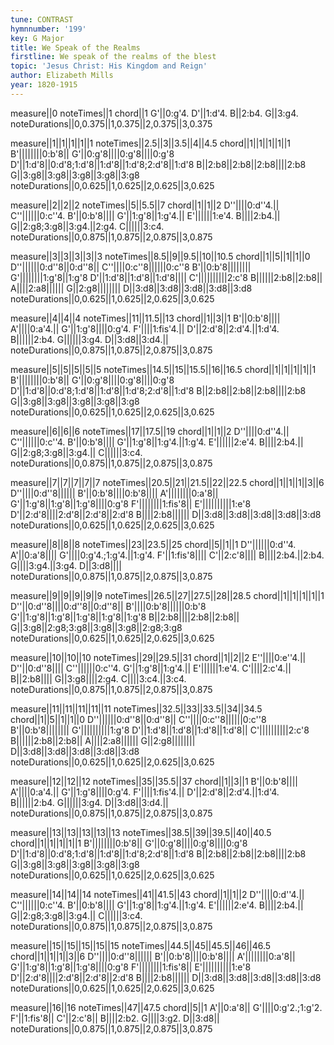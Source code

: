 ```yaml
---
tune: CONTRAST
hymnnumber: '199'
key: G Major
title: We Speak of the Realms
firstline: We speak of the realms of the blest
topic: 'Jesus Christ: His Kingdom and Reign'
author: Elizabeth Mills
year: 1820-1915
---
```

measure||0
noteTimes||1
chord||1
G'||0:g'4.
D'||1:d'4.
B||2:b4.
G||3:g4.
noteDurations||0,0.375||1,0.375||2,0.375||3,0.375

measure||1||1||1||1||1
noteTimes||2.5||3||3.5||4||4.5
chord||1||1||1||1||1
B'||||||||0:b'8||
G'||0:g'8||||0:g'8||||0:g'8
D'||1:d'8||0:d'8;1:d'8||1:d'8||1:d'8;2:d'8||1:d'8
B||2:b8||2:b8||2:b8||||2:b8
G||3:g8||3:g8||3:g8||3:g8||3:g8
noteDurations||0,0.625||1,0.625||2,0.625||3,0.625

measure||2||2||2
noteTimes||5||5.5||7
chord||1||1||2
D''||||0:d''4.||
C''||||||0:c''4.
B'||0:b'8||||
G'||1:g'8||1:g'4.||
E'||||||1:e'4.
B||||2:b4.||
G||2:g8;3:g8||3:g4.||2:g4.
C||||||3:c4.
noteDurations||0,0.875||1,0.875||2,0.875||3,0.875

measure||3||3||3||3||3
noteTimes||8.5||9||9.5||10||10.5
chord||1||5||1||1||0
D''||||||0:d''8||0:d''8||
C''||||0:c''8||||||0:c''8
B'||0:b'8||||||||
G'||||||||1:g'8||1:g'8
D'||1:d'8||1:d'8||1:d'8||||
C'||||||||||2:c'8
B||||||2:b8||2:b8||
A||||2:a8||||||
G||2:g8||||||||
D||3:d8||3:d8||3:d8||3:d8||3:d8
noteDurations||0,0.625||1,0.625||2,0.625||3,0.625

measure||4||4||4
noteTimes||11||11.5||13
chord||1||3||1
B'||0:b'8||||
A'||||0:a'4.||
G'||1:g'8||||0:g'4.
F'||||1:fis'4.||
D'||2:d'8||2:d'4.||1:d'4.
B||||||2:b4.
G||||||3:g4.
D||3:d8||3:d4.||
noteDurations||0,0.875||1,0.875||2,0.875||3,0.875

measure||5||5||5||5||5
noteTimes||14.5||15||15.5||16||16.5
chord||1||1||1||1||1
B'||||||||0:b'8||
G'||0:g'8||||0:g'8||||0:g'8
D'||1:d'8||0:d'8;1:d'8||1:d'8||1:d'8;2:d'8||1:d'8
B||2:b8||2:b8||2:b8||||2:b8
G||3:g8||3:g8||3:g8||3:g8||3:g8
noteDurations||0,0.625||1,0.625||2,0.625||3,0.625

measure||6||6||6
noteTimes||17||17.5||19
chord||1||1||2
D''||||0:d''4.||
C''||||||0:c''4.
B'||0:b'8||||
G'||1:g'8||1:g'4.||1:g'4.
E'||||||2:e'4.
B||||2:b4.||
G||2:g8;3:g8||3:g4.||
C||||||3:c4.
noteDurations||0,0.875||1,0.875||2,0.875||3,0.875

measure||7||7||7||7||7
noteTimes||20.5||21||21.5||22||22.5
chord||1||1||1||3||6
D''||||0:d''8||||||
B'||0:b'8||||0:b'8||||
A'||||||||0:a'8||
G'||1:g'8||1:g'8||1:g'8||||0:g'8
F'||||||||1:fis'8||
E'||||||||||1:e'8
D'||2:d'8||||2:d'8||2:d'8||2:d'8
B||||2:b8||||||
D||3:d8||3:d8||3:d8||3:d8||3:d8
noteDurations||0,0.625||1,0.625||2,0.625||3,0.625

measure||8||8||8
noteTimes||23||23.5||25
chord||5||1||1
D''||||||0:d''4.
A'||0:a'8||||
G'||||0:g'4.;1:g'4.||1:g'4.
F'||1:fis'8||||
C'||2:c'8||||
B||||2:b4.||2:b4.
G||||3:g4.||3:g4.
D||3:d8||||
noteDurations||0,0.875||1,0.875||2,0.875||3,0.875

measure||9||9||9||9||9
noteTimes||26.5||27||27.5||28||28.5
chord||1||1||1||1||1
D''||0:d''8||||0:d''8||0:d''8||
B'||||0:b'8||||||0:b'8
G'||1:g'8||1:g'8||1:g'8||1:g'8||1:g'8
B||2:b8||||2:b8||2:b8||
G||3:g8||2:g8;3:g8||3:g8||3:g8||2:g8;3:g8
noteDurations||0,0.625||1,0.625||2,0.625||3,0.625

measure||10||10||10
noteTimes||29||29.5||31
chord||1||2||2
E''||||0:e''4.||
D''||0:d''8||||
C''||||||0:c''4.
G'||1:g'8||1:g'4.||
E'||||||1:e'4.
C'||||2:c'4.||
B||2:b8||||
G||3:g8||||2:g4.
C||||3:c4.||3:c4.
noteDurations||0,0.875||1,0.875||2,0.875||3,0.875

measure||11||11||11||11||11
noteTimes||32.5||33||33.5||34||34.5
chord||1||5||1||1||0
D''||||||0:d''8||0:d''8||
C''||||0:c''8||||||0:c''8
B'||0:b'8||||||||
G'||||||||||1:g'8
D'||1:d'8||1:d'8||1:d'8||1:d'8||
C'||||||||||2:c'8
B||||||2:b8||2:b8||
A||||2:a8||||||
G||2:g8||||||||
D||3:d8||3:d8||3:d8||3:d8||3:d8
noteDurations||0,0.625||1,0.625||2,0.625||3,0.625

measure||12||12||12
noteTimes||35||35.5||37
chord||1||3||1
B'||0:b'8||||
A'||||0:a'4.||
G'||1:g'8||||0:g'4.
F'||||1:fis'4.||
D'||2:d'8||2:d'4.||1:d'4.
B||||||2:b4.
G||||||3:g4.
D||3:d8||3:d4.||
noteDurations||0,0.875||1,0.875||2,0.875||3,0.875

measure||13||13||13||13||13
noteTimes||38.5||39||39.5||40||40.5
chord||1||1||1||1||1
B'||||||||0:b'8||
G'||0:g'8||||0:g'8||||0:g'8
D'||1:d'8||0:d'8;1:d'8||1:d'8||1:d'8;2:d'8||1:d'8
B||2:b8||2:b8||2:b8||||2:b8
G||3:g8||3:g8||3:g8||3:g8||3:g8
noteDurations||0,0.625||1,0.625||2,0.625||3,0.625

measure||14||14||14
noteTimes||41||41.5||43
chord||1||1||2
D''||||0:d''4.||
C''||||||0:c''4.
B'||0:b'8||||
G'||1:g'8||1:g'4.||1:g'4.
E'||||||2:e'4.
B||||2:b4.||
G||2:g8;3:g8||3:g4.||
C||||||3:c4.
noteDurations||0,0.875||1,0.875||2,0.875||3,0.875

measure||15||15||15||15||15
noteTimes||44.5||45||45.5||46||46.5
chord||1||1||1||3||6
D''||||0:d''8||||||
B'||0:b'8||||0:b'8||||
A'||||||||0:a'8||
G'||1:g'8||1:g'8||1:g'8||||0:g'8
F'||||||||1:fis'8||
E'||||||||||1:e'8
D'||2:d'8||||2:d'8||2:d'8||2:d'8
B||||2:b8||||||
D||3:d8||3:d8||3:d8||3:d8||3:d8
noteDurations||0,0.625||1,0.625||2,0.625||3,0.625

measure||16||16
noteTimes||47||47.5
chord||5||1
A'||0:a'8||
G'||||0:g'2.;1:g'2.
F'||1:fis'8||
C'||2:c'8||
B||||2:b2.
G||||3:g2.
D||3:d8||
noteDurations||0,0.875||1,0.875||2,0.875||3,0.875

